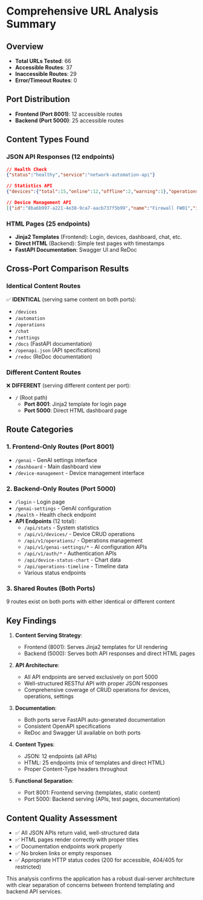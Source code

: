 # Comprehensive URL Analysis Summary

## Overview
- **Total URLs Tested**: 66
- **Accessible Routes**: 37
- **Inaccessible Routes**: 29
- **Error/Timeout Routes**: 0

## Port Distribution
- **Frontend (Port 8001)**: 12 accessible routes
- **Backend (Port 5000)**: 25 accessible routes

## Content Types Found

### JSON API Responses (12 endpoints)
```json
// Health Check
{"status":"healthy","service":"network-automation-api"}

// Statistics API
{"devices":{"total":15,"online":12,"offline":2,"warning":1},"operations":{"total_today":45,"successful":42,"failed":3},"system":{"cpu_usage":45.2,"memory_usage":62.1,"disk_usage":78.5}}

// Device Management API  
[{"id":"8ba6b997-a221-4e38-9ca7-aacb737f5b99","name":"Firewall FW01","ip_address":"192.168.1.254","model":"Cisco ASA 5516-X","status":"warning"}]
```

### HTML Pages (25 endpoints)
- **Jinja2 Templates** (Frontend): Login, devices, dashboard, chat, etc.
- **Direct HTML** (Backend): Simple test pages with timestamps
- **FastAPI Documentation**: Swagger UI and ReDoc

## Cross-Port Comparison Results

### Identical Content Routes
✅ **IDENTICAL** (serving same content on both ports):
- `/devices` 
- `/automation`
- `/operations` 
- `/chat`
- `/settings`
- `/docs` (FastAPI documentation)
- `/openapi.json` (API specifications)
- `/redoc` (ReDoc documentation)

### Different Content Routes  
❌ **DIFFERENT** (serving different content per port):
- `/` (Root path)
  - **Port 8001**: Jinja2 template for login page
  - **Port 5000**: Direct HTML dashboard page

## Route Categories

### 1. Frontend-Only Routes (Port 8001)
- `/genai` - GenAI settings interface
- `/dashboard` - Main dashboard view  
- `/device-management` - Device management interface

### 2. Backend-Only Routes (Port 5000)
- `/login` - Login page
- `/genai-settings` - GenAI configuration
- `/health` - Health check endpoint
- **API Endpoints** (12 total):
  - `/api/stats` - System statistics
  - `/api/v1/devices/` - Device CRUD operations
  - `/api/v1/operations/` - Operations management
  - `/api/v1/genai-settings/*` - AI configuration APIs
  - `/api/v1/auth/*` - Authentication APIs
  - `/api/device-status-chart` - Chart data
  - `/api/operations-timeline` - Timeline data
  - Various status endpoints

### 3. Shared Routes (Both Ports)
9 routes exist on both ports with either identical or different content

## Key Findings

1. **Content Serving Strategy**:
   - Frontend (8001): Serves Jinja2 templates for UI rendering
   - Backend (5000): Serves both API responses and direct HTML pages

2. **API Architecture**:
   - All API endpoints are served exclusively on port 5000
   - Well-structured RESTful API with proper JSON responses
   - Comprehensive coverage of CRUD operations for devices, operations, settings

3. **Documentation**:
   - Both ports serve FastAPI auto-generated documentation
   - Consistent OpenAPI specifications
   - ReDoc and Swagger UI available on both ports

4. **Content Types**:
   - JSON: 12 endpoints (all APIs)
   - HTML: 25 endpoints (mix of templates and direct HTML)
   - Proper Content-Type headers throughout

5. **Functional Separation**:
   - Port 8001: Frontend serving (templates, static content)
   - Port 5000: Backend serving (APIs, test pages, documentation)

## Content Quality Assessment
- ✅ All JSON APIs return valid, well-structured data
- ✅ HTML pages render correctly with proper titles
- ✅ Documentation endpoints work properly
- ✅ No broken links or empty responses
- ✅ Appropriate HTTP status codes (200 for accessible, 404/405 for restricted)

This analysis confirms the application has a robust dual-server architecture with clear separation of concerns between frontend templating and backend API services.
